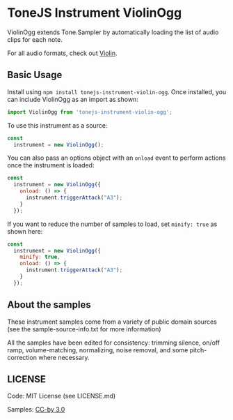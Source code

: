 # ToneJS Instrument ViolinOgg

ViolinOgg extends Tone.Sampler by automatically loading the list of audio clips for each note.

For all audio formats, check out [Violin](../README.md).

## Basic Usage

Install using `npm install tonejs-instrument-violin-ogg`. Once installed, you can include ViolinOgg as an import as shown:

```javascript
import ViolinOgg from 'tonejs-instrument-violin-ogg';
```

To use this instrument as a source:

```javascript
const
  instrument = new ViolinOgg();
```

You can also pass an options object with an `onload` event to perform actions once the instrument is loaded:

```javascript
const
  instrument = new ViolinOgg({
    onload: () => {
      instrument.triggerAttack("A3");
    }
  });
```

If you want to reduce the number of samples to load, set `minify: true` as shown here:

```javascript
const
  instrument = new ViolinOgg({
    minify: true,
    onload: () => {
      instrument.triggerAttack("A3");
    }
  });
```

## About the samples

These instrument samples come from a variety of public domain sources (see the sample-source-info.txt for more information)

All the samples have been edited for consistency: trimming silence, on/off ramp, volume-matching, normalizing, noise removal, and some pitch-correction where necessary.

## LICENSE

Code: MIT License (see LICENSE.md)

Samples: [CC-by 3.0](https://creativecommons.org/licenses/by/3.0/)
